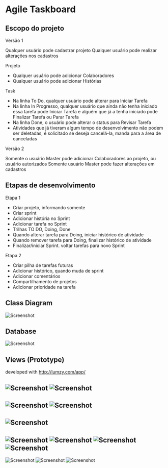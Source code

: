 # Agile Taskboard

## Escopo do projeto

Versão 1

Qualquer usuário pode cadastrar projeto
Qualquer usuário pode realizar alterações nos cadastros

Projeto
- Qualquer usuário pode adicionar Colaboradores
- Qualquer usuário pode adicionar Histórias

Task
- Na linha To Do, qualquer usuário pode alterar para Iniciar Tarefa
- Na linha In Progresso, qualquer usuário que ainda não tenha iniciado essa tarefa pode Iniciar Tarefa e alguém que já a tenha iniciado pode Finalizar Tarefa ou Parar Tarefa
- Na linha Done, o usuário pode alterar o status para Revisar Tarefa
- Atividades que já tiveram algum tempo de desenvolvimento não podem ser deletadas, é solicitado se deseja cancelá-la, manda para a área de canceladas

Versão 2

Somente o usuário Master pode adicionar Colaboradores ao projeto, ou usuário autorizados
Somente usuário Master pode fazer alterações em cadastros

## Etapas de desenvolvimento

Etapa 1

- Criar projeto, informando somente
- Criar sprint
- Adicionar história no Sprint
- Adicionar tarefa no Sprint
- Trilhas TO DO, Doing, Done
- Quando alterar tarefa para Doing, iniciar histórico de atividade
- Quando remover tarefa para Doing, finalizar histórico de atividade
- Finalizar/iniciar Sprint. voltar tarefas para novo Sprint

Etapa 2

- Criar pilha de tarefas futuras
- Adicionar histórico, quando muda de sprint
- Adicionar comentários
- Compartilhamento de projetos
- Adicionar prioridade na tarefa

## Class Diagram

![Screenshot](https://raw.githubusercontent.com/flachadriano/agile-taskboard/master/documentation/class.png)

## Database

![Screenshot](https://raw.githubusercontent.com/flachadriano/agile-taskboard/master/documentation/database.png)

## Views (Prototype)

developed with http://lumzy.com/app/

![Screenshot](https://raw.githubusercontent.com/flachadriano/agile-taskboard/master/views/sign-up.jpg)
![Screenshot](https://raw.githubusercontent.com/flachadriano/agile-taskboard/master/views/sign-in.jpg)
-----------------------------------------------------------------------------------------------------------------
![Screenshot](https://raw.githubusercontent.com/flachadriano/agile-taskboard/master/views/projects.jpg)
![Screenshot](https://raw.githubusercontent.com/flachadriano/agile-taskboard/master/views/project-new.jpg)
-----------------------------------------------------------------------------------------------------------------
![Screenshot](https://raw.githubusercontent.com/flachadriano/agile-taskboard/master/views/collaborators.jpg)
-----------------------------------------------------------------------------------------------------------------
![Screenshot](https://raw.githubusercontent.com/flachadriano/agile-taskboard/master/views/groups.jpg)
![Screenshot](https://raw.githubusercontent.com/flachadriano/agile-taskboard/master/views/group-new.jpg)
![Screenshot](https://raw.githubusercontent.com/flachadriano/agile-taskboard/master/views/group.jpg)
![Screenshot](https://raw.githubusercontent.com/flachadriano/agile-taskboard/master/views/group-history-new.jpg)
-----------------------------------------------------------------------------------------------------------------
![Screenshot](https://raw.githubusercontent.com/flachadriano/agile-taskboard/master/views/taskboard.jpg)
![Screenshot](https://raw.githubusercontent.com/flachadriano/agile-taskboard/master/views/taskboard-history.jpg)
![Screenshot](https://raw.githubusercontent.com/flachadriano/agile-taskboard/master/views/taskboard-task.jpg)